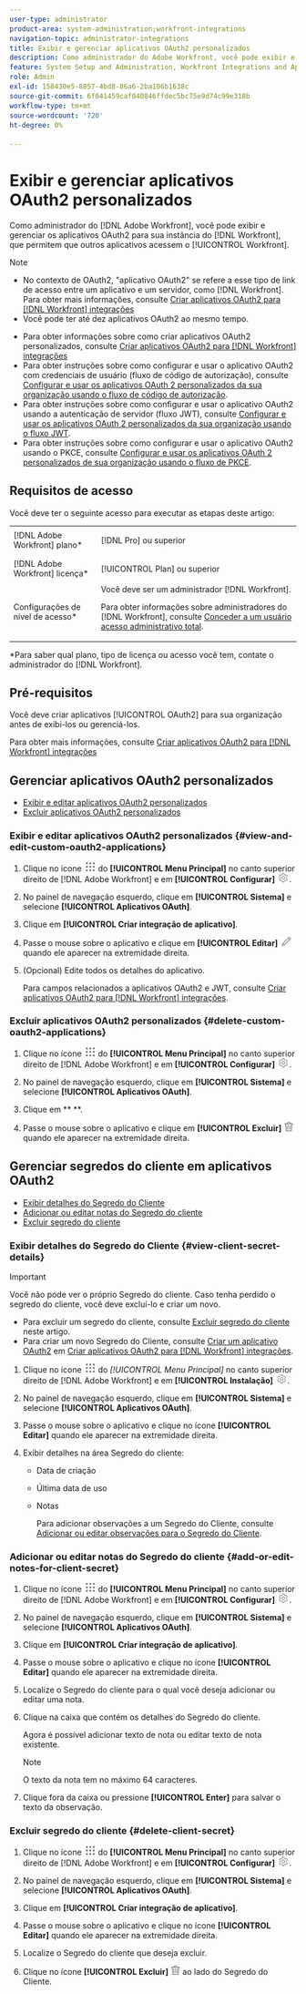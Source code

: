 ```yaml
---
user-type: administrator
product-area: system-administration;workfront-integrations
navigation-topic: administrator-integrations
title: Exibir e gerenciar aplicativos OAuth2 personalizados
description: Como administrador do Adobe Workfront, você pode exibir e gerenciar os aplicativos OAuth2 para sua instância do Workfront, que permitem que outros aplicativos acessem o Workfront.
feature: System Setup and Administration, Workfront Integrations and Apps
role: Admin
exl-id: 158430e5-8857-4bd8-86a6-2ba106b1638c
source-git-commit: 6f041459caf040846ffdec5bc75e9d74c99e318b
workflow-type: tm+mt
source-wordcount: '720'
ht-degree: 0%

---
```


# Exibir e gerenciar aplicativos OAuth2 personalizados

Como administrador do [!DNL Adobe Workfront], você pode exibir e gerenciar os aplicativos OAuth2 para sua instância do [!DNL Workfront], que permitem que outros aplicativos acessem o [!UICONTROL Workfront].

>[!NOTE]
>
>* No contexto de OAuth2, &quot;aplicativo OAuth2&quot; se refere a esse tipo de link de acesso entre um aplicativo e um servidor, como [!DNL Workfront]. Para obter mais informações, consulte [Criar aplicativos OAuth2 para [!DNL Workfront] integrações](../../administration-and-setup/configure-integrations/create-oauth-application.md)
>* Você pode ter até dez aplicativos OAuth2 ao mesmo tempo.

* Para obter informações sobre como criar aplicativos OAuth2 personalizados, consulte [Criar aplicativos OAuth2 para [!DNL Workfront] integrações](../../administration-and-setup/configure-integrations/create-oauth-application.md)
* Para obter instruções sobre como configurar e usar o aplicativo OAuth2 com credenciais de usuário (fluxo de código de autorização), consulte [Configurar e usar os aplicativos OAuth 2 personalizados da sua organização usando o fluxo de código de autorização](../../wf-api/api/oauth-app-code-token-flow.md).
* Para obter instruções sobre como configurar e usar o aplicativo OAuth2 usando a autenticação de servidor (fluxo JWT), consulte [Configurar e usar os aplicativos OAuth 2 personalizados da sua organização usando o fluxo JWT](../../wf-api/api/oauth-app-jwt-flow.md).
* Para obter instruções sobre como configurar e usar o aplicativo OAuth2 usando o PKCE, consulte [Configurar e usar os aplicativos OAuth 2 personalizados de sua organização usando o fluxo de PKCE](../../wf-api/api/oauth-app-pkce-flow.md).

## Requisitos de acesso

Você deve ter o seguinte acesso para executar as etapas deste artigo:

<table style="table-layout:auto"> 
 <col> 
 <col> 
 <tbody> 
  <tr> 
   <td role="rowheader">[!DNL Adobe Workfront] plano*</td> 
   <td> <p>[!DNL Pro] ou superior</p> </td> 
  </tr> 
  <tr> 
   <td role="rowheader">[!DNL Adobe Workfront] licença*</td> 
   <td> <p>[!UICONTROL Plan] ou superior</p> </td> 
  </tr> 
  <tr> 
   <td role="rowheader">Configurações de nível de acesso*</td> 
   <td> Você deve ser um administrador [!DNL Workfront]. </p>
    <p>Para obter informações sobre administradores do [!DNL Workfront], consulte <a href="../../administration-and-setup/add-users/configure-and-grant-access/grant-a-user-full-administrative-access.md" class="MCXref xref">Conceder a um usuário acesso administrativo total</a>.</p>
     </td> 
  </tr> 
 </tbody> 
</table>

&#42;Para saber qual plano, tipo de licença ou acesso você tem, contate o administrador do [!DNL Workfront].

## Pré-requisitos

Você deve criar aplicativos [!UICONTROL OAuth2] para sua organização antes de exibi-los ou gerenciá-los.

Para obter mais informações, consulte [Criar aplicativos OAuth2 para [!DNL Workfront] integrações](../../administration-and-setup/configure-integrations/create-oauth-application.md)

## Gerenciar aplicativos OAuth2 personalizados

* [Exibir e editar aplicativos OAuth2 personalizados](#view-and-edit-custom-oauth2-applications)
* [Excluir aplicativos OAuth2 personalizados](#delete-custom-oauth2-applications)

### Exibir e editar aplicativos OAuth2 personalizados {#view-and-edit-custom-oauth2-applications}

1. Clique no ícone ![](assets/main-menu-icon.png) do **[!UICONTROL Menu Principal]** no canto superior direito de [!DNL Adobe Workfront] e em **[!UICONTROL Configurar]** ![](assets/gear-icon-settings.png).

1. No painel de navegação esquerdo, clique em **[!UICONTROL Sistema]** e selecione **[!UICONTROL Aplicativos OAuth]**.
1. Clique em **[!UICONTROL Criar integração de aplicativo]**.
1. Passe o mouse sobre o aplicativo e clique em **[!UICONTROL Editar]** ![](assets/edit-icon.png) quando ele aparecer na extremidade direita.
1. (Opcional) Edite todos os detalhes do aplicativo.

   Para campos relacionados a aplicativos OAuth2 e JWT, consulte [Criar aplicativos OAuth2 para [!DNL Workfront] integrações](../../administration-and-setup/configure-integrations/create-oauth-application.md).

### Excluir aplicativos OAuth2 personalizados {#delete-custom-oauth2-applications}

1. Clique no ícone ![](assets/main-menu-icon.png) do **[!UICONTROL Menu Principal]** no canto superior direito de [!DNL Adobe Workfront] e em **[!UICONTROL Configurar]** ![](assets/gear-icon-settings.png).

1. No painel de navegação esquerdo, clique em **[!UICONTROL Sistema]** e selecione **[!UICONTROL Aplicativos OAuth]**.
1. Clique em ** **.
1. Passe o mouse sobre o aplicativo e clique em **[!UICONTROL Excluir]** ![](assets/delete.png) quando ele aparecer na extremidade direita.

## Gerenciar segredos do cliente em aplicativos OAuth2

* [Exibir detalhes do Segredo do Cliente](#view-client-secret-details)
* [Adicionar ou editar notas do Segredo do cliente](#add-or-edit-notes-for-client-secret)
* [Excluir segredo do cliente](#delete-client-secret)

### Exibir detalhes do Segredo do Cliente {#view-client-secret-details}

>[!IMPORTANT]
>
>Você não pode ver o próprio Segredo do cliente. Caso tenha perdido o segredo do cliente, você deve excluí-lo e criar um novo.
>
>* Para excluir um segredo do cliente, consulte [Excluir segredo do cliente](#delete-client-secret) neste artigo.
>* Para criar um novo Segredo do Cliente, consulte [Criar um aplicativo OAuth2](../../administration-and-setup/configure-integrations/create-oauth-application.md#create) em [Criar aplicativos OAuth2 para [!DNL Workfront] integrações](../../administration-and-setup/configure-integrations/create-oauth-application.md).
>



1. Clique no ícone ![](assets/main-menu-icon.png) do *[!UICONTROL *Menu Principal]** no canto superior direito de [!DNL Adobe Workfront] e em **[!UICONTROL Instalação]** ![](assets/gear-icon-settings.png).

1. No painel de navegação esquerdo, clique em **[!UICONTROL Sistema]** e selecione **[!UICONTROL Aplicativos OAuth]**.
1. Passe o mouse sobre o aplicativo e clique no ícone **[!UICONTROL Editar]** quando ele aparecer na extremidade direita.
1. Exibir detalhes na área Segredo do cliente:

   * Data de criação
   * Última data de uso
   * Notas

     Para adicionar observações a um Segredo do Cliente, consulte [Adicionar ou editar observações para o Segredo do Cliente](#add-or-edit-notes-for-client-secret).

### Adicionar ou editar notas do Segredo do cliente {#add-or-edit-notes-for-client-secret}

1. Clique no ícone ![](assets/main-menu-icon.png) do **[!UICONTROL Menu Principal]** no canto superior direito de [!DNL Adobe Workfront] e em **[!UICONTROL Configurar]** ![](assets/gear-icon-settings.png).

1. No painel de navegação esquerdo, clique em **[!UICONTROL Sistema]** e selecione **[!UICONTROL Aplicativos OAuth]**.
1. Clique em **[!UICONTROL Criar integração de aplicativo]**.
1. Passe o mouse sobre o aplicativo e clique no ícone **[!UICONTROL Editar]** quando ele aparecer na extremidade direita.
1. Localize o Segredo do cliente para o qual você deseja adicionar ou editar uma nota.
1. Clique na caixa que contém os detalhes do Segredo do cliente.

   Agora é possível adicionar texto de nota ou editar texto de nota existente.

   >[!NOTE]
   >
   >O texto da nota tem no máximo 64 caracteres.

1. Clique fora da caixa ou pressione **[!UICONTROL Enter]** para salvar o texto da observação.

### Excluir segredo do cliente {#delete-client-secret}

1. Clique no ícone ![](assets/main-menu-icon.png) do **[!UICONTROL Menu Principal]** no canto superior direito de [!DNL Adobe Workfront] e em **[!UICONTROL Configurar]** ![](assets/gear-icon-settings.png).

1. No painel de navegação esquerdo, clique em **[!UICONTROL Sistema]** e selecione **[!UICONTROL Aplicativos OAuth]**.
1. Clique em **[!UICONTROL Criar integração de aplicativo]**.
1. Passe o mouse sobre o aplicativo e clique no ícone **[!UICONTROL Editar]** quando ele aparecer na extremidade direita.
1. Localize o Segredo do cliente que deseja excluir.
1. Clique no ícone **[!UICONTROL Excluir]** ![](assets/delete.png) ao lado do Segredo do Cliente.
